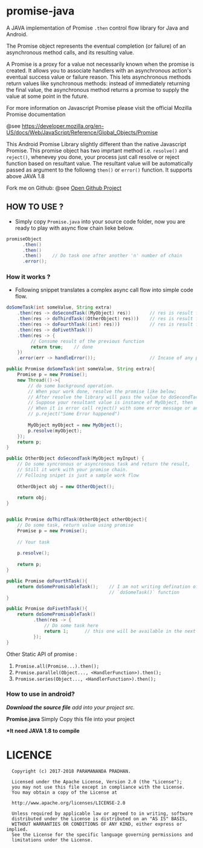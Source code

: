 # promise-java
A JAVA implementation of Promise `.then` control flow library for Java and Android.

The Promise object represents the eventual completion (or failure)
of an asynchronous method calls, and its resulting value.

A Promise is a proxy for a value not necessarily known when
the promise is created. It allows you to associate handlers
with an asynchronous action's eventual success value or failure reason.
This lets asynchronous methods return values like synchronous methods:
instead of immediately returning the final value,
the asynchronous method returns a promise to supply the value
at some point in the future.

For more information on Javascript Promise
please visit the official Mozilla Promise documentation

@see <a href="https://developer.mozilla.org/en-US/docs/Web/JavaScript/Reference/Global_Objects/Promise">
https://developer.mozilla.org/en-US/docs/Web/JavaScript/Reference/Global_Objects/Promise</a>

This Android Promise Library slightly different than the native Javascript Promise.
This promise object has two imprtant method i.e. `resolve()` and `reject()`,
whenevey you done, your process just call resolve or reject
function based on resultant value.
The resultant value will be automatically passed as argument to the
followng `then()` or `error()` function.
It supports above JAVA 1.8

Fork me on Github:
@see <a href="https://github.com/paramananda/promise-java">Open Github Project</a>


## HOW TO USE ?

* Simply copy `Promise.java` into your source code folder, now you are ready to play with async flow chain lieke below.

```java
promiseObject
      .then()
      .then()
      .then()    // Do task one after another 'n' number of chain
      .error();
```


### How it works ?

* Following snippet translates a complex async call flow into simple code flow.

```java
doSomeTask(int someValue, String extra)
    .then(res -> doSecondTask((MyObject) res))       // res is result form doSomeTask()
    .then(res -> doThirdTask((OtherObject) res)))    // res is result form doThirdTask()
    .then(res -> doFourthTask((int) res)))           // res is result form doThirdTask()
    .then(res -> doFivethTask())
    .then(res -> {
         // Consume result of the previous function
         return true;    // done
    })
    .error(err -> handleError());                    // Incase of any p.reject() call from above function error will be available here 
```

```java
public Promise doSomeTask(int someValue, String extra){
    Promise p = new Promise();
    new Thread(()->{
        // do some background operation.
        // When your work done, resolve the promise like below;
        // After resolve the library will pass the value to doSecondTack()
        // Suppose your resultant value is instance of MyObject, then
        // When it is error call reject() with some error message or an Exception
        // p.reject("Some Error happened")
        
        MyObject myObject = new MyObject();
        p.resolve(myObject);
    });
    return p;
}

public OtherObject doSecondTask(MyObject myInput) {
    // Do some syncronous or asyncronous task and return the result,
    // Still it work with your promise chain.
    // Folloing snipet is just a sample work flow
    
    OtherObject obj = new OtherObject();
    
    return obj;
}


public Promise doThirdTask(OtherObject otherObject){
    // Do some task, return value using promise
    Promise p = new Promise();
    
    // Your task
    
    p.resolve();
    
    return p;
}

public Promise doFourthTask(){
    return doSomePromisableTask();    // I am not writing defination of this fuction, let this function is very similar to 
                                      // `doSomeTask()` function
}

public Promise doFivethTask(){
    return doSomePromisableTask()
          .then(res -> {
              // Do some task here
              return 1;      // this one will be available in the next the or parent then which called this task
          });
}
```

Other Static API of promise :

1. `Promise.all(Promise...).then();`
1. `Promise.parallel(Object..., <HandlerFunction>).then();`
1. `Promise.series(Object..., <HandlerFunction>).then();`


### How to use in android?

*__Download the source file__ add into your project src.*

__Promise.java__  Simply Copy this file into your project

__*It need JAVA 1.8 to compile__


# LICENCE


      Copyright (c) 2017-2018 PARAMANANDA PRADHAN.
    
      Licensed under the Apache License, Version 2.0 (the "License");
      you may not use this file except in compliance with the License.
      You may obtain a copy of the License at
      
      http://www.apache.org/licenses/LICENSE-2.0
      
      Unless required by applicable law or agreed to in writing, software
      distributed under the License is distributed on an "AS IS" BASIS,
      WITHOUT WARRANTIES OR CONDITIONS OF ANY KIND, either express or implied.
      See the License for the specific language governing permissions and
      limitations under the License.

 

